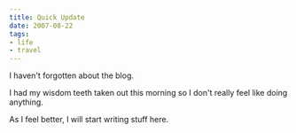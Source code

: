 ```yaml
---
title: Quick Update
date: 2007-08-22
tags:
- life
- travel
---
```

I haven't forgotten about the blog.

I had my wisdom teeth taken out this morning so I don't really feel like doing anything.

As I feel better, I will start writing stuff here.
